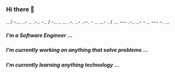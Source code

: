 ### Hi there 👋

.. / -... ..- .. .-.. -.. / -.. .. ... .-. ..- .--. - .. ...- . / ... --- .-.. ..- - .. --- -. ...

##### I'm a Software Engineer ...
##### I'm currently working on anything that solve problems ...
##### I'm currently learning anything technology ...
<!--
**Khelechy/khelechy** is a ✨ _special_ ✨ repository because its `README.md` (this file) appears on your GitHub profile.

Here are some ideas to get you started:

- 🔭 I’m currently working on ...
- 🌱 I’m currently learning ...
- 👯 I’m looking to collaborate on ...
- 🤔 I’m looking for help with ...
- 💬 Ask me about ...
- 📫 How to reach me: ...
- 😄 Pronouns: ...
- ⚡ Fun fact: ...
-->
